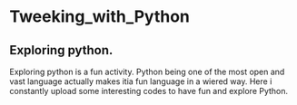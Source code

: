 # Tweeking_with_Python
## Exploring python.
Exploring python is a fun activity. Python being one of the most open and vast language actually makes itia fun language in a wiered way.
Here i constantly upload some interesting codes to have fun and explore Python.
